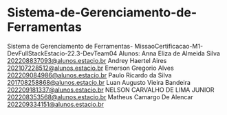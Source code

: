 # Sistema-de-Gerenciamento-de-Ferramentas
Sistema de Gerenciamento de Ferramentas- MissaoCertificacao-M1-DevFullStackEstacio-22.3-DevTeam04
Alunos:
Anna Eliza de Almeida Silva 202208837093@alunos.estacio.br
Andrey Haertel Aires 202107228512@alunos.estacio.br
Emerson Gregorio Alves 202209084986@alunos.estacio.br
Paulo Ricardo da Silva 201708258868@alunos.estacio.br
Luan Augusto Vieira Bandeira 202209181337@alunos.estacio.br
NELSON CARVALHO DE LIMA JUNIOR 202208353568@alunos.estacio.br
Matheus Camargo De Alencar 
202209334151@alunos.estacio.br
